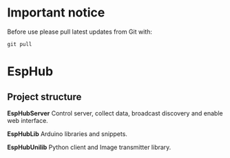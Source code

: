 # Important notice

Before use please pull latest updates from Git with:

```
git pull
```

# EspHub

## Project structure

**EspHubServer**
Control server, collect data, broadcast discovery and enable web interface.

**EspHubLib**
Arduino libraries and snippets.

**EspHubUnilib**
Python client and Image transmitter library.

